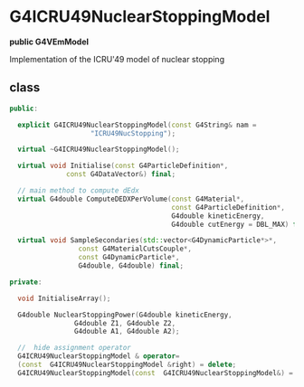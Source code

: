 <!-- G4ICRU49NuclearStoppingModel.md --- 
;; 
;; Description: 
;; Author: Hongyi Wu(吴鸿毅)
;; Email: wuhongyi@qq.com 
;; Created: 六 7月 14 12:02:11 2018 (+0800)
;; Last-Updated: 六 7月 14 12:03:30 2018 (+0800)
;;           By: Hongyi Wu(吴鸿毅)
;;     Update #: 1
;; URL: http://wuhongyi.cn -->

# G4ICRU49NuclearStoppingModel

**public G4VEmModel**

Implementation of the ICRU'49 model of nuclear stopping 

## class

```cpp
public:

  explicit G4ICRU49NuclearStoppingModel(const G4String& nam = 
					"ICRU49NucStopping");

  virtual ~G4ICRU49NuclearStoppingModel();

  virtual void Initialise(const G4ParticleDefinition*, 
			  const G4DataVector&) final;

  // main method to compute dEdx
  virtual G4double ComputeDEDXPerVolume(const G4Material*,
                                        const G4ParticleDefinition*,
                                        G4double kineticEnergy,
                                        G4double cutEnergy = DBL_MAX) final;

  virtual void SampleSecondaries(std::vector<G4DynamicParticle*>*,
				 const G4MaterialCutsCouple*,
				 const G4DynamicParticle*, 
				 G4double, G4double) final;

private:

  void InitialiseArray();

  G4double NuclearStoppingPower(G4double kineticEnergy,
				G4double Z1, G4double Z2,
				G4double A1, G4double A2);

  //  hide assignment operator
  G4ICRU49NuclearStoppingModel & operator=
  (const  G4ICRU49NuclearStoppingModel &right) = delete;
  G4ICRU49NuclearStoppingModel(const  G4ICRU49NuclearStoppingModel&) = delete;
```


<!-- G4ICRU49NuclearStoppingModel.md ends here -->
